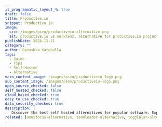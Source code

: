 ```yaml
---
is_programmatic_layout_4: true
draft: false
title: Productive.io
snippet: Productive.io
image:
  src: /images/pseo/productiveio-alternative.png
  alt: productive.io vs worklenz, alternative for productive.io project managemet tool, task management, resource management, productivity, self-hosted
publishDate: 2024-11-21
category: ""
author: Danushka Katubulla
tags:
  - Guide
  - Tips
  - Self-Hosted
  - Alternative
main_content_image: /images/pseo/productiveio-logo.png
sub_content_image: /images/pseo/productiveio-logo.png
open_source_checked: false
self_hosted_checked: false
cloud_based_checked: true
easy_to_use_checked: true
data_security_checked: true
description: |
   Discover the best self hosted alternatives for popular software. Explore our comprehensive guides and find the perfect solution for your needs today.
related: [omnifocus-alternative, teamleader-alternative, togglplan-alternative, notion-alternative]
---
```

